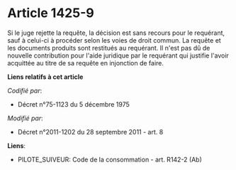 # Article 1425-9

Si le juge rejette la requête, la décision est sans recours pour le requérant, sauf à celui-ci à procéder selon les voies de
droit commun. La requête et les documents produits sont restitués au requérant. Il n'est pas dû de nouvelle contribution pour
l'aide juridique par le requérant qui justifie l'avoir acquittée au titre de sa requête en injonction de faire.

**Liens relatifs à cet article**

_Codifié par_:

  - Décret n°75-1123 du 5 décembre 1975

_Modifié par_:

  - Décret n°2011-1202 du 28 septembre 2011 - art. 8

**Liens**:

  - PILOTE_SUIVEUR: Code de la consommation - art. R142-2 (Ab)
